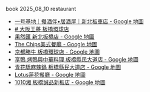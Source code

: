 book 2025_08_10 restaurant
- [一号基地｜餐酒伴•居酒屋｜新北板車店 - Google 地圖](https://www.google.com.tw/maps/place/%E4%B8%80%E5%8F%B7%E5%9F%BA%E5%9C%B0%EF%BD%9C%E9%A4%90%E9%85%92%E4%BC%B4%E2%80%A2%E5%B1%85%E9%85%92%E5%B1%8B%EF%BD%9C%E6%96%B0%E5%8C%97%E6%9D%BF%E8%BB%8A%E5%BA%97/@25.014155,121.463328,21z/data=!3m1!5s0x3442a81969ed6a21:0x9eac2515f6046ece!4m9!1m2!2m1!1z6aSQ5buz!3m5!1s0x3442a963d9bed3c7:0xeaed318fd3cb1269!8m2!3d25.0141549!4d121.4636257!16s%2Fg%2F11s8kz138d?hl=zh-TW&entry=ttu&g_ep=EgoyMDI1MDgwNS4wIKXMDSoASAFQAw%3D%3D)
- [# 大阪王將 板橋環球店](https://www.google.com.tw/maps/place/%E5%A4%A7%E9%98%AA%E7%8E%8B%E5%B0%87+%E6%9D%BF%E6%A9%8B%E7%92%B0%E7%90%83%E5%BA%97/@25.014343,121.4637503,20.02z/data=!3m1!5s0x3442a8196a5a8c55:0x51f2c30d1ab5c843!4m9!1m2!2m1!1z6aSQ5buz!3m5!1s0x3442a98734afd777:0xa982d28d77adb9e5!8m2!3d25.0146003!4d121.4642923!16s%2Fg%2F11n5k0m2qz?hl=zh-TW&entry=ttu&g_ep=EgoyMDI1MDgwNS4wIKXMDSoASAFQAw%3D%3D)
- [果然匯 新北板橋店 - Google 地圖](https://www.google.com.tw/maps/place/%E6%9E%9C%E7%84%B6%E5%8C%AF+%E6%96%B0%E5%8C%97%E6%9D%BF%E6%A9%8B%E5%BA%97/@25.0108968,121.4643441,20.83z/data=!3m1!5s0x3442a81eec27c0a9:0xaed326cb2d34d5bf!4m14!1m7!3m6!1s0x3442a81c1970d16f:0x4e185cdd4cf9e272!2z6bqX5a-255m-6LKo5buj5aC0!8m2!3d25.0123893!4d121.4618696!16s%2Fg%2F12hr4qzy6!3m5!1s0x3442a81eec6aaaab:0xf68709da841704c6!8m2!3d25.011!4d121.4643718!16s%2Fg%2F11hdpj5ytp?hl=zh-TW&entry=ttu&g_ep=EgoyMDI1MDgwNS4wIKXMDSoASAFQAw%3D%3D)
- [The Chips美式餐廳 - Google 地圖](https://www.google.com.tw/maps/place/The+Chips%E7%BE%8E%E5%BC%8F%E9%A4%90%E5%BB%B3/@25.0140727,121.4633466,20z/data=!4m10!1m2!2m1!1z6aSQ5buz!3m6!1s0x3442a819687953a5:0xc45f45431587c235!8m2!3d25.0140727!4d121.4639421!15sCgbppJDlu7NaCCIG6aSQ5buzkgETYW1lcmljYW5fcmVzdGF1cmFudKoBOhABKgoiBumkkOW7syhFMh4QASIa7fSI3cLjB0LY6_NJcszbRwus5N1agOE4suoyChACIgbppJDlu7PgAQA!16s%2Fg%2F11c5x0s8v8?hl=zh-TW&entry=ttu&g_ep=EgoyMDI1MDgwNS4wIKXMDSoASAFQAw%3D%3D)
- [京都勝牛 板橋環球店 - Google 地圖](https://www.google.com.tw/maps/place/%E4%BA%AC%E9%83%BD%E5%8B%9D%E7%89%9B+%E6%9D%BF%E6%A9%8B%E7%92%B0%E7%90%83%E5%BA%97/@25.0141294,121.4635973,20.98z/data=!3m1!5s0x3442a81969ed6a21:0x99d04f28703980be!4m10!1m2!2m1!1z6aSQ5buz!3m6!1s0x3442a984dea75ad1:0x8f78057330441e64!8m2!3d25.0141259!4d121.4637592!15sCgbppJDlu7NaCCIG6aSQ5buzkgETamFwYW5lc2VfcmVzdGF1cmFudKoBOhABKgoiBumkkOW7syhFMh4QASIa7fSI3cLjB0LY6_NJcszbRwus5N1agOE4suoyChACIgbppJDlu7PgAQA!16s%2Fg%2F11pzs4gt67?hl=zh-TW&entry=ttu&g_ep=EgoyMDI1MDgwNS4wIKXMDSoASAFQAw%3D%3D)
- [享鴨 烤鴨與中華料理 板橋縣民大道店 - Google 地圖](https://www.google.com.tw/maps/place/%E4%BA%AB%E9%B4%A8+%E7%83%A4%E9%B4%A8%E8%88%87%E4%B8%AD%E8%8F%AF%E6%96%99%E7%90%86+%E6%9D%BF%E6%A9%8B%E7%B8%A3%E6%B0%91%E5%A4%A7%E9%81%93%E5%BA%97/@25.0122209,121.4616842,20.45z/data=!3m1!5s0x3442a81c3def2097:0xd9b7ff880c27954e!4m14!1m7!3m6!1s0x3442a81c1970d16f:0x4e185cdd4cf9e272!2z6bqX5a-255m-6LKo5buj5aC0!8m2!3d25.0123893!4d121.4618696!16s%2Fg%2F12hr4qzy6!3m5!1s0x3442a986328e3157:0xc5b5db71c8903409!8m2!3d25.0120666!4d121.4616546!16s%2Fg%2F11j3sx8qc_?hl=zh-TW&entry=ttu&g_ep=EgoyMDI1MDgwNS4wIKXMDSoASAFQAw%3D%3D)
- [青花驕麻辣鍋 板橋縣民大道店 - Google 地圖](https://www.google.com.tw/maps/place/%E9%9D%92%E8%8A%B1%E9%A9%95%E9%BA%BB%E8%BE%A3%E9%8D%8B+%E6%9D%BF%E6%A9%8B%E7%B8%A3%E6%B0%91%E5%A4%A7%E9%81%93%E5%BA%97/@25.0122209,121.4616842,20.45z/data=!3m1!5s0x3442a81c3def2097:0xd9b7ff880c27954e!4m14!1m7!3m6!1s0x3442a81c1970d16f:0x4e185cdd4cf9e272!2z6bqX5a-255m-6LKo5buj5aC0!8m2!3d25.0123893!4d121.4618696!16s%2Fg%2F12hr4qzy6!3m5!1s0x3442a94aca4670eb:0x93f0db06b24a1f02!8m2!3d25.0119883!4d121.4616749!16s%2Fg%2F11fqbmt_tk?hl=zh-TW&entry=ttu&g_ep=EgoyMDI1MDgwNS4wIKXMDSoASAFQAw%3D%3D)
- [Lotus蓮花餐廳 - Google 地圖](https://www.google.com.tw/maps/place/Lotus%E8%93%AE%E8%8A%B1%E9%A4%90%E5%BB%B3/@25.0119593,121.4620624,19.56z/data=!3m1!5s0x3442a81c112754a7:0xf9f51c2a877bc4c0!4m14!1m7!3m6!1s0x3442a81c1970d16f:0x4e185cdd4cf9e272!2z6bqX5a-255m-6LKo5buj5aC0!8m2!3d25.0123893!4d121.4618696!16s%2Fg%2F12hr4qzy6!3m5!1s0x3442a92fa2ef8533:0x6b2e5d07baf96c6d!8m2!3d25.0116977!4d121.4626939!16s%2Fg%2F11thfq85nv?hl=zh-TW&entry=ttu&g_ep=EgoyMDI1MDgwNS4wIKXMDSoASAFQAw%3D%3D)
- [1010湘 板橋誠品新板店 - Google 地圖](https://www.google.com.tw/maps/place/1010%E6%B9%98+%E6%9D%BF%E6%A9%8B%E8%AA%A0%E5%93%81%E6%96%B0%E6%9D%BF%E5%BA%97/@25.01218,121.4622733,19.56z/data=!3m1!5s0x3442a9b0309d0b9b:0xeac11921f4ae5a48!4m14!1m7!3m6!1s0x3442a81c1970d16f:0x4e185cdd4cf9e272!2z6bqX5a-255m-6LKo5buj5aC0!8m2!3d25.0123893!4d121.4618696!16s%2Fg%2F12hr4qzy6!3m5!1s0x3442a81eaed855c1:0xd21a47e36656c142!8m2!3d25.012251!4d121.463246!16s%2Fg%2F11cmp7y19f?hl=zh-TW&entry=ttu&g_ep=EgoyMDI1MDgwNS4wIKXMDSoASAFQAw%3D%3D)